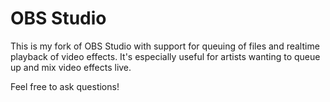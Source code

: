 # OBS Studio 

This is my fork of OBS Studio with support for queuing of files and realtime playback of video effects. It's especially useful for artists wanting to queue up and mix video effects live.

Feel free to ask questions!
